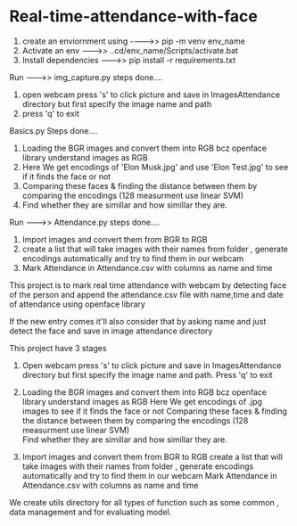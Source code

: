 # Real-time-attendance-with-face

1) create an enviornment using ---->> pip -m venv env_name
2) Activate an env --->> ..cd/env_name/Scripts/activate.bat
3) Install dependencies --->> pip install -r requirements.txt
 
Run --->> img_capture.py 
steps done....
1) open webcam press 's' to click picture and save in ImagesAttendance directory but first specify the image name and path
2) press 'q' to exit 

Basics.py 
Steps done....
1) Loading the BGR images and convert them into RGB bcz openface library understand images as RGB
2) Here We get encodings of 'Elon Musk.jpg' and use 'Elon Test.jpg' to see if it finds the face or not
3) Comparing these faces & finding the distance between them by comparing the encodings (128 measurment use linear SVM)   
4) Find whether they are simillar and how simillar they are.

Run --->> Attendance.py
steps done....
1) Import images and convert them from BGR to RGB 
2) create a list that will take images with their names from folder , generate encodings automatically and try to find them in our webcam
3) Mark Attendance in Attendance.csv with columns as name and time


This project is to mark real time attendance with webcam by detecting face of the person and append the attendance.csv file with name,time and date of attendance
using openface library

If the new entry comes it'll also consider that by asking name and just detect the face and save in image attendance directory 

This project have 3 stages

1) Open webcam press 's' to click picture and save in ImagesAttendance directory but first specify the image name and path. Press 'q' to exit 

2) Loading the BGR images and convert them into RGB bcz openface library understand images as RGB
	  Here We get encodings of .jpg images to see if it finds the face or not
	  Comparing these faces & finding the distance between them by comparing the encodings (128 measurment use linear SVM)   
	  Find whether they are simillar and how simillar they are.

3) Import images and convert them from BGR to RGB 
	  create a list that will take images with their names from folder , generate encodings automatically and try to find them in our webcam
	  Mark Attendance in Attendance.csv with columns as name and time
   
We create utils directory for all types of function such as some common , data management and for evaluating model. 
